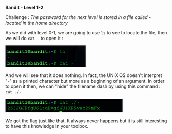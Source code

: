 **Bandit - Level 1-2**

Challenge : *The password for the next level is stored in a file called - located in the home directory*


As we did with level 0-1, we are going to use `ls` to see to locate the file, then we will do `cat -` to open it :

![](https://github.com/Kaalig/OverTheWire-WriteUps/blob/026539f214fcc286d3c1c47181c64b84658a71d3/images/Pasted%20image%2020250707193303.png)

And we will see that it does nothing. In fact, the UNIX OS doesn't interpret "-" as a printed character but more as a beginning of an argument. In order to open it then, we can "hide" the filename dash by using this command : `cat ./-` 

![](https://github.com/Kaalig/OverTheWire-WriteUps/blob/026539f214fcc286d3c1c47181c64b84658a71d3/images/Pasted%20image%2020250707193519.png)


We got the flag just like that. It always never happens but it is still interesting to have this knowledge in your toolbox.

